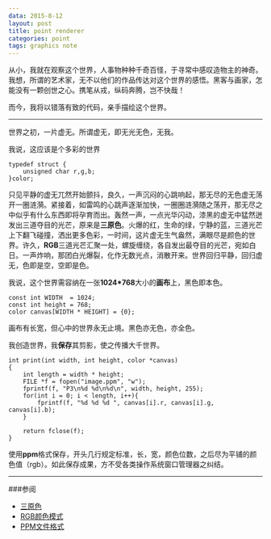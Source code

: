 ```yaml
---
data: 2015-8-12
layout: post
title: point renderer
categories: point
tags: graphics note
---
```


从小，我就在观察这个世界，人事物种种千奇百怪，于寻常中感叹造物主的神奇。我想，所谓的艺术家，无不以他们的作品传达对这个世界的感悟。黑客与画家，怎能没有一颗创世之心。携笔从戎，纵码奔腾，岂不快哉！

而今，我将以错落有致的代码，亲手描绘这个世界。

------------------------------------------------------

世界之初，一片虚无。所谓虚无，即无光无色，无我。

我说，这应该是个多彩的世界

	typedef struct {
		unsigned char r,g,b;
	}color;

只见平静的虚无兀然开始颤抖，良久，一声沉闷的心跳响起，那无尽的无色虚无荡开一圈涟漪。紧接着，如雷鸣的心跳声逐渐加快，一圈圈涟漪随之荡开，那无尽之中似乎有什么东西即将孕育而出。轰然一声，一点光华闪动，漆黑的虚无中猛然迸发出三道夺目的光芒，原来是**三原色**。火爆的红，生命的绿，宁静的蓝，三道光芒上下翻飞碰撞，洒出更多色彩，一时间，这片虚无生气盎然，满眼尽是颜色的世界。许久，**RGB**三道光芒汇聚一处，螺旋缠绕，各自发出最夺目的光芒，宛如白日。一声炸响，那团白光爆裂，化作无数光点，消散开来。世界回归平静，回归虚无，色即是空，空即是色。

我说，这个世界需容纳在一张**1024*768**大小的**画布**上，黑色即本色。

	const int WIDTH  = 1024;
	const int height = 768;
	color canvas[WIDTH * HEIGHT] = {0};

画布有长宽，但心中的世界永无止境。黑色亦无色，亦全色。

我创造世界，我**保存**其剪影，使之传播大千世界。

	int print(int width, int height, color *canvas)
	{
		int length = width * height;
		FILE *f = fopen("image.ppm", "w");
		fprintf(f, "P3\n%d %d\n%d\n", width, height, 255);
		for(int i = 0; i < length, i++){
			fprintf(f, "%d %d %d ", canvas[i].r, canvas[i].g, canvas[i].b);
		}
		
		return fclose(f);
	}

使用**ppm**格式保存，开头几行规定标准，长，宽，颜色位数，之后尽为平铺的颜色值（rgb）。如此保存成果，方不受各类操作系统窗口管理器之纠结。

-----------------

###参阅
- [三原色](https://en.wikipedia.org/wiki/Primary_color)
- [RGB颜色模式](https://en.wikipedia.org/wiki/RGB_color_model)
- [PPM文件格式](https://en.wikipedia.org/wiki/Netpbm_format)

